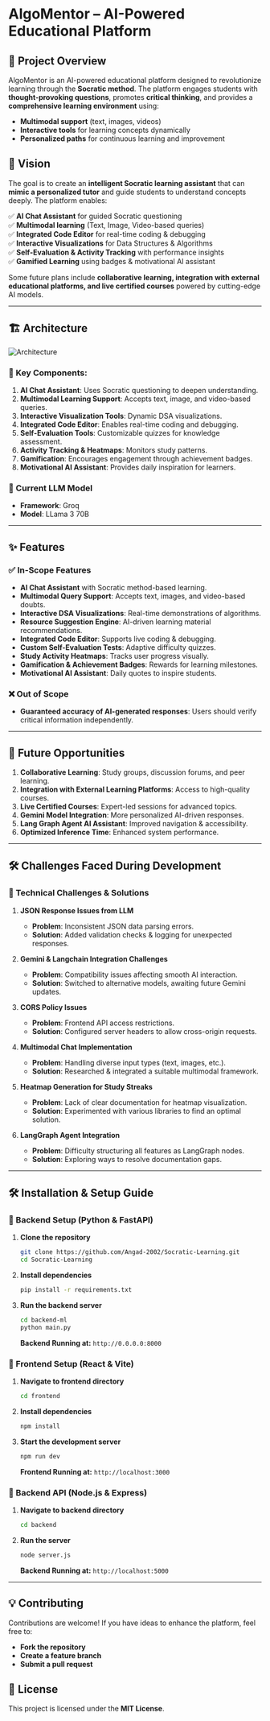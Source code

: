 # AlgoMentor – AI-Powered Educational Platform

## 🚀 Project Overview
AlgoMentor is an AI-powered educational platform designed to revolutionize learning through the **Socratic method**. The platform engages students with **thought-provoking questions**, promotes **critical thinking**, and provides a **comprehensive learning environment** using:

- **Multimodal support** (text, images, videos)
- **Interactive tools** for learning concepts dynamically
- **Personalized paths** for continuous learning and improvement

## 🎯 Vision
The goal is to create an **intelligent Socratic learning assistant** that can **mimic a personalized tutor** and guide students to understand concepts deeply. The platform enables:

✅ **AI Chat Assistant** for guided Socratic questioning  
✅ **Multimodal learning** (Text, Image, Video-based queries)  
✅ **Integrated Code Editor** for real-time coding & debugging  
✅ **Interactive Visualizations** for Data Structures & Algorithms  
✅ **Self-Evaluation & Activity Tracking** with performance insights  
✅ **Gamified Learning** using badges & motivational AI assistant  

Some future plans include **collaborative learning, integration with external educational platforms, and live certified courses** powered by cutting-edge AI models.

---

## 🏗️ Architecture

![Architecture]([https://github.com/ArionDas/Google-genAI-exchange/blob/05fc7788ce7dddf5dd5e29120f999e372043c789/visuals/Architecture.png](https://github.com/Angad-2002/AlgoMentor/blob/main/visuals/Architecture.png))

### 🔑 Key Components:
1. **AI Chat Assistant**: Uses Socratic questioning to deepen understanding.
2. **Multimodal Learning Support**: Accepts text, image, and video-based queries.
3. **Interactive Visualization Tools**: Dynamic DSA visualizations.
4. **Integrated Code Editor**: Enables real-time coding and debugging.
5. **Self-Evaluation Tools**: Customizable quizzes for knowledge assessment.
6. **Activity Tracking & Heatmaps**: Monitors study patterns.
7. **Gamification**: Encourages engagement through achievement badges.
8. **Motivational AI Assistant**: Provides daily inspiration for learners.

### 🧠 Current LLM Model
- **Framework**: Groq
- **Model**: LLama 3 70B

---

## ✨ Features
### ✅ In-Scope Features
- **AI Chat Assistant** with Socratic method-based learning.
- **Multimodal Query Support**: Accepts text, images, and video-based doubts.
- **Interactive DSA Visualizations**: Real-time demonstrations of algorithms.
- **Resource Suggestion Engine**: AI-driven learning material recommendations.
- **Integrated Code Editor**: Supports live coding & debugging.
- **Custom Self-Evaluation Tests**: Adaptive difficulty quizzes.
- **Study Activity Heatmaps**: Tracks user progress visually.
- **Gamification & Achievement Badges**: Rewards for learning milestones.
- **Motivational AI Assistant**: Daily quotes to inspire students.

### ❌ Out of Scope
- **Guaranteed accuracy of AI-generated responses**: Users should verify critical information independently.

---

## 🔮 Future Opportunities
1. **Collaborative Learning**: Study groups, discussion forums, and peer learning.
2. **Integration with External Learning Platforms**: Access to high-quality courses.
3. **Live Certified Courses**: Expert-led sessions for advanced topics.
4. **Gemini Model Integration**: More personalized AI-driven responses.
5. **Lang Graph Agent AI Assistant**: Improved navigation & accessibility.
6. **Optimized Inference Time**: Enhanced system performance.

---

## 🛠️ Challenges Faced During Development
### 🚧 Technical Challenges & Solutions

1. **JSON Response Issues from LLM**  
   - **Problem**: Inconsistent JSON data parsing errors.
   - **Solution**: Added validation checks & logging for unexpected responses.

2. **Gemini & Langchain Integration Challenges**  
   - **Problem**: Compatibility issues affecting smooth AI interaction.
   - **Solution**: Switched to alternative models, awaiting future Gemini updates.

3. **CORS Policy Issues**  
   - **Problem**: Frontend API access restrictions.
   - **Solution**: Configured server headers to allow cross-origin requests.

4. **Multimodal Chat Implementation**  
   - **Problem**: Handling diverse input types (text, images, etc.).
   - **Solution**: Researched & integrated a suitable multimodal framework.

5. **Heatmap Generation for Study Streaks**  
   - **Problem**: Lack of clear documentation for heatmap visualization.
   - **Solution**: Experimented with various libraries to find an optimal solution.

6. **LangGraph Agent Integration**  
   - **Problem**: Difficulty structuring all features as LangGraph nodes.
   - **Solution**: Exploring ways to resolve documentation gaps.

---

## 🛠️ Installation & Setup Guide

### 🔹 Backend Setup (Python & FastAPI)
1. **Clone the repository**
   ```bash
   git clone https://github.com/Angad-2002/Socratic-Learning.git
   cd Socratic-Learning
   ```
2. **Install dependencies**
   ```bash
   pip install -r requirements.txt
   ```
3. **Run the backend server**
   ```bash
   cd backend-ml
   python main.py
   ```
   **Backend Running at:** `http://0.0.0.0:8000`

### 🔹 Frontend Setup (React & Vite)
1. **Navigate to frontend directory**
   ```bash
   cd frontend
   ```
2. **Install dependencies**
   ```bash
   npm install
   ```
3. **Start the development server**
   ```bash
   npm run dev
   ```
   **Frontend Running at:** `http://localhost:3000`

### 🔹 Backend API (Node.js & Express)
1. **Navigate to backend directory**
   ```bash
   cd backend
   ```
2. **Run the server**
   ```bash
   node server.js
   ```
   **Backend Running at:** `http://localhost:5000`

---

## 💡 Contributing
Contributions are welcome! If you have ideas to enhance the platform, feel free to:
- **Fork the repository**
- **Create a feature branch**
- **Submit a pull request**

## 📜 License
This project is licensed under the **MIT License**.
